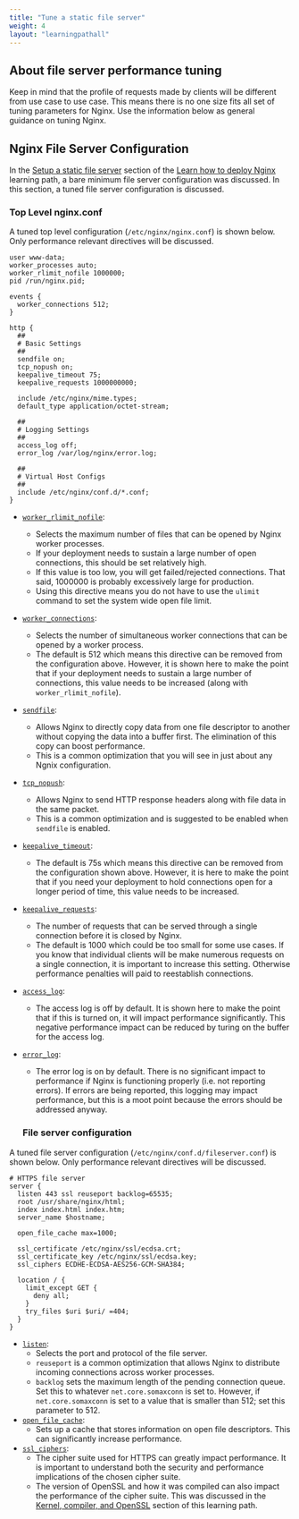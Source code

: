 ```yaml
---
title: "Tune a static file server"
weight: 4
layout: "learningpathall"
---
```


##  About file server performance tuning

Keep in mind that the profile of requests made by clients will be different from use case to use case. This means there is no one size fits all set of tuning parameters for Nginx. Use the information below as general guidance on tuning Nginx.

##  Nginx File Server Configuration

In the [Setup a static file server](/learning-paths/servers-and-cloud-computing/nginx/basic_static_file_server) section of the [Learn how to deploy Nginx](/learning-paths/servers-and-cloud-computing/nginx/) learning path, a bare minimum file server configuration was discussed. In this section, a tuned file server configuration is discussed.

### Top Level nginx.conf

A tuned top level configuration (`/etc/nginx/nginx.conf`) is shown below. Only performance relevant directives will be discussed.

```
user www-data;
worker_processes auto;
worker_rlimit_nofile 1000000;
pid /run/nginx.pid;

events {
  worker_connections 512;
}

http {
  ##
  # Basic Settings
  ##
  sendfile on;
  tcp_nopush on;
  keepalive_timeout 75;
  keepalive_requests 1000000000;

  include /etc/nginx/mime.types;
  default_type application/octet-stream;

  ##
  # Logging Settings
  ##
  access_log off;
  error_log /var/log/nginx/error.log;

  ##
  # Virtual Host Configs
  ##
  include /etc/nginx/conf.d/*.conf;
}
```

* [`worker_rlimit_nofile`](https://nginx.org/en/docs/ngx_core_module.html#worker_rlimit_nofile):
  * Selects the maximum number of files that can be opened by Nginx worker processes.
  * If your deployment needs to sustain a large number of open connections, this should be set relatively high.
  * If this value is too low, you will get failed/rejected connections. That said, 1000000 is probably excessively large for production.
  * Using this directive means you do not have to use the `ulimit` command to set the system wide open file limit.
* [`worker_connections`](https://nginx.org/en/docs/ngx_core_module.html#worker_connections):
  * Selects the number of simultaneous worker connections that can be opened by a worker process.
  * The default is 512 which means this directive can be removed from the configuration above. However, it is shown here to make the point that if your deployment needs to sustain a large number of connections, this value needs to be increased (along with `worker_rlimit_nofile`).
* [`sendfile`](https://nginx.org/en/docs/http/ngx_http_core_module.html#sendfile):
  * Allows Nginx to directly copy data from one file descriptor to another without copying the data into a buffer first. The elimination of this copy can boost performance.
  * This is a common optimization that you will see in just about any Ngnix configuration.
* [`tcp_nopush`](https://nginx.org/en/docs/http/ngx_http_core_module.html#tcp_nopush):
  * Allows Nginx to send HTTP response headers along with file data in the same packet.
  * This is a common optimization and is suggested to be enabled when `sendfile` is enabled.
* [`keepalive_timeout`](https://nginx.org/en/docs/http/ngx_http_core_module.html#keepalive_timeout):
  * The default is 75s which means this directive can be removed from the configuration shown above. However, it is here to make the point that if you need your deployment to hold connections open for a longer period of time, this value needs to be increased.
* [`keepalive_requests`](https://nginx.org/en/docs/http/ngx_http_core_module.html#keepalive_requests):
  * The number of requests that can be served through a single connection before it is closed by Nginx.
  * The default is 1000 which could be too small for some use cases. If you know that individual clients will be make numerous requests on a single connection, it is important to increase this setting. Otherwise performance penalties will paid to reestablish connections.
* [`access_log`](https://nginx.org/en/docs/http/ngx_http_log_module.html#access_log):
  * The access log is off by default. It is shown here to make the point that if this is turned on, it will impact performance significantly. This negative performance impact can be reduced by turing on the buffer for the access log.
* [`error_log`](https://nginx.org/en/docs/ngx_core_module.html#error_log):
  * The error log is on by default. There is no significant impact to performance if Nginx is functioning properly (i.e. not reporting errors). If errors are being reported, this logging may impact performance, but this is a moot point because the errors should be addressed anyway.

  ### File server configuration

A tuned file server configuration (`/etc/nginx/conf.d/fileserver.conf`) is shown below. Only performance relevant directives will be discussed.

```
# HTTPS file server
server {
  listen 443 ssl reuseport backlog=65535;
  root /usr/share/nginx/html;
  index index.html index.htm;
  server_name $hostname;

  open_file_cache max=1000;

  ssl_certificate /etc/nginx/ssl/ecdsa.crt;
  ssl_certificate_key /etc/nginx/ssl/ecdsa.key;
  ssl_ciphers ECDHE-ECDSA-AES256-GCM-SHA384;

  location / {
    limit_except GET {
      deny all;
    }
    try_files $uri $uri/ =404;
  }
}
```

* [`listen`](https://nginx.org/en/docs/http/ngx_http_core_module.html#listen):
  * Selects the port and protocol of the file server.
  * `reuseport` is a common optimization that allows Nginx to distribute incoming connections across worker processes.
  * `backlog` sets the maximum length of the pending connection queue. Set this to whatever `net.core.somaxconn` is set to. However, if `net.core.somaxconn` is set to a value that is smaller than 512; set this parameter to 512.
* [`open_file_cache`](https://nginx.org/en/docs/http/ngx_http_core_module.html#open_file_cache):
  * Sets up a cache that stores information on open file descriptors. This can significantly increase performance.
* [`ssl_ciphers`](https://nginx.org/en/docs/http/ngx_http_ssl_module.html#ssl_ciphers):
  * The cipher suite used for HTTPS can greatly impact performance. It is important to understand both the security and performance implications of the chosen cipher suite.
  * The version of OpenSSL and how it was compiled can also impact the performance of the cipher suite. This was discussed in the [Kernel, compiler, and OpenSSL](../kernel_comp_lib) section of this learning path. 